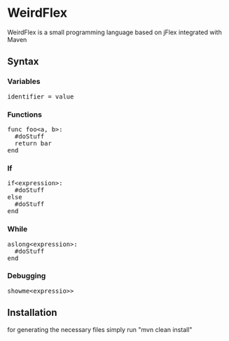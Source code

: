 # WeirdFlex
WeirdFlex is a small programming language based on jFlex integrated with Maven

## Syntax

### Variables
<pre>identifier = value</pre>

### Functions
<pre>func foo&#60;a, b&#62;:
  #doStuff
  return bar
end</pre>

### If
<pre>if&#60;expression&#62;:
  #doStuff
else
  #doStuff
end</pre>

### While
<pre>aslong&#60;expression&#62;:
  #doStuff
end</pre>

### Debugging
<pre>
showme&#60;expressio&#62;>
</pre>


## Installation
for generating the necessary files simply run "mvn clean install"
